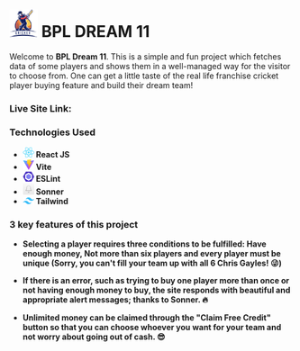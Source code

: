 # <img width="50px" src="/public/bpldream11logo.png"/> BPL DREAM 11

Welcome to **BPL Dream 11**. This is a simple and fun project which fetches data of some players and shows them in a well-managed way for the visitor to choose from. One can get a little taste of the real life franchise cricket player buying feature and build their dream team!


### Live Site Link: []()


### Technologies Used

- **<img width="20px" src="/public/React-icon.svg.png"/> React JS**
- **<img width="20px" src="/public/Vitejs-logo.svg.png"> Vite**
- **<img width="20px" src="/public/ESLint_logo.svg.png"/> ESLint**
- **<img width="20px" src="/public/sonner logo.png"/> Sonner**
- **<img width="20px" src="/public/tailwind logo.png"> Tailwind**



### 3 key features of this project

- **Selecting a player requires three conditions to be fulfilled: Have enough money, Not more than six players and every player must be unique (Sorry, you can't fill your team up with all 6 Chris Gayles! 😜)**

- **If there is an error, such as trying to buy one player more than once or not having enough money to buy, the site responds with beautiful and appropriate alert messages; thanks to Sonner. 🔥**

- **Unlimited money can be claimed through the "Claim Free Credit" button so that you can choose whoever you want for your team and not worry about going out of cash. 😎**